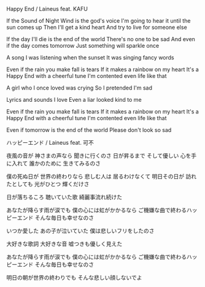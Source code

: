 
Happy End / Laineus feat. KAFU

If the Sound of Night Wind is the god's voice
I'm going to hear it until the sun comes up
Then I'll get a kind heart
And try to live for someone else

If the day I'll die is the end of the world
There's no one to be sad
And even if the day comes tomorrow
Just something will sparkle once

A song I was listening when the sunset
It was singing fancy words

Even if the rain you make fall is tears
If it makes a rainbow on my heart
It's a Happy End with a cheerful tune
I'm contented even life like that

A girl who I once loved was crying
So I pretended I'm sad

Lyrics and sounds I love
Even a liar looked kind to me

Even if the rain you make fall is tears
If it makes a rainbow on my heart
It's a Happy End with a cheerful tune
I'm contented even life like that

Even if tomorrow is the end of the world
Please don't look so sad

ハッピーエンド / Laineus feat. 可不

夜風の音が 神さまの声なら
聞きに行くのさ 日が昇るまで
そして優しい 心を手に入れて
誰かのために 生きてみるのさ

僕の死ぬ日が 世界の終わりなら
悲しむ人は 居るわけなくて
明日その日が 訪れたとしても
光がひとつ 輝くだけさ

日が落ちるころ 聴いていた歌
綺麗事流れ続けた

あなたが降らす雨が涙でも
僕の心には虹がかかるなら
ご機嫌な曲で終わるハッピーエンド
そんな毎日も幸せなのさ

いつか愛した あの子が泣いていた
僕は悲しいフリをしたのさ

大好きな歌詞 大好きな音
嘘つきも優しく見えた

あなたが降らす雨が涙でも
僕の心には虹がかかるなら
ご機嫌な曲で終わるハッピーエンド
そんな毎日も幸せなのさ

明日の朝が世界の終わりでも
そんな悲しい顔しないでよ

